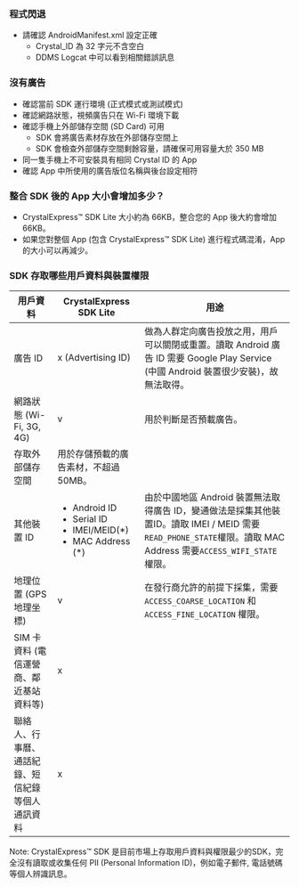### 程式閃退
  - 請確認 AndroidManifest.xml 設定正確
    - Crystal_ID 為 32 字元不含空白
	- DDMS Logcat 中可以看到相關錯誤訊息

### 沒有廣告
  - 確認當前 SDK 運行環境 (正式模式或測試模式)
  - 確認網路狀態，視頻廣告只在 Wi-Fi 環境下載
  - 確認手機上外部儲存空間 (SD Card) 可用
    - SDK 會將廣告素材存放在外部儲存空間上
	- SDK 會檢查外部儲存空間剩餘容量，請確保可用容量大於 350 MB
  - 同一隻手機上不可安裝具有相同 Crystal ID 的 App
  - 確認 App 中所使用的廣告版位名稱與後台設定相符

### 整合 SDK 後的 App 大小會增加多少？
 - CrystalExpress&trade; SDK Lite 大小約為 66KB，整合您的 App 後大約會增加 66KB。
 - 如果您對整個 App (包含 CrystalExpress&trade; SDK Lite) 進行程式碼混淆，App 的大小可以再減少。 

### SDK 存取哪些用戶資料與裝置權限

| 用戶資料 | CrystalExpress SDK Lite | 用途 |
| -------- | ----------------------- | ---- |
| 廣告 ID  | x (Advertising ID)      | 做為人群定向廣告投放之用，用戶可以關閉或重置。讀取 Android 廣告 ID 需要 Google Play Service (中國 Android 裝置很少安裝)，故無法取得。|
| 網路狀態 (Wi-Fi, 3G, 4G) | v | 用於判斷是否預載廣告。 |
| 存取外部儲存空間 | 用於存儲預載的廣告素材，不超過 50MB。 |
| 其他裝置 ID | <ul><li>Android ID</li><li>Serial ID</li><li>IMEI/MEID(\*)</li><li>MAC Address (\*)</li></ul> | 由於中國地區 Android 裝置無法取得廣告 ID，變通做法是採集其他裝置ID。讀取 IMEI / MEID 需要`READ_PHONE_STATE`權限。讀取 MAC Address 需要`ACCESS_WIFI_STATE`權限。 |
| 地理位置 (GPS 地理坐標) | v | 在發行商允許的前提下採集，需要 `ACCESS_COARSE_LOCATION` 和 `ACCESS_FINE_LOCATION` 權限。 |
| SIM 卡資料 (電信運營商、鄰近基站資料等) | x | |
| 聯絡人、行事曆、通話紀錄、短信紀錄等個人通訊資料 | x | |

Note: CrystalExpress&trade; SDK 是目前市場上存取用戶資料與權限最少的SDK，完全沒有讀取或收集任何 PII (Personal Information ID)，例如電子郵件, 電話號碼等個人辨識訊息。
